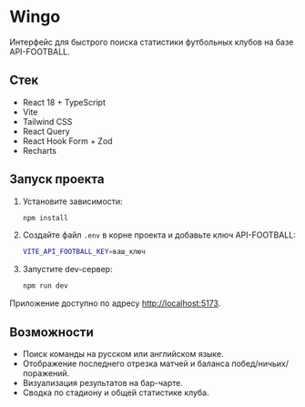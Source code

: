 # Wingo

Интерфейс для быстрого поиска статистики футбольных клубов на базе API-FOOTBALL.

## Стек

- React 18 + TypeScript
- Vite
- Tailwind CSS
- React Query
- React Hook Form + Zod
- Recharts

## Запуск проекта

1. Установите зависимости:

   ```bash
   npm install
   ```

2. Создайте файл `.env` в корне проекта и добавьте ключ API-FOOTBALL:

   ```bash
   VITE_API_FOOTBALL_KEY=ваш_ключ
   ```

3. Запустите dev-сервер:

   ```bash
   npm run dev
   ```

Приложение доступно по адресу [http://localhost:5173](http://localhost:5173).

## Возможности

- Поиск команды на русском или английском языке.
- Отображение последнего отрезка матчей и баланса побед/ничьих/поражений.
- Визуализация результатов на бар-чарте.
- Сводка по стадиону и общей статистике клуба.
